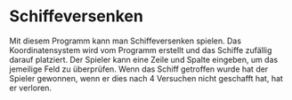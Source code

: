 # Schiffeversenken

Mit diesem Programm kann man Schiffeversenken spielen. Das Koordinatensystem wird vom Programm erstellt und das Schiffe zufällig darauf platziert. Der Spieler kann eine Zeile und Spalte eingeben, um das jemeilige Feld zu überprüfen. Wenn das Schiff getroffen wurde hat der Spieler gewonnen, wenn er dies nach 4 Versuchen nicht geschafft hat, hat er verloren.
